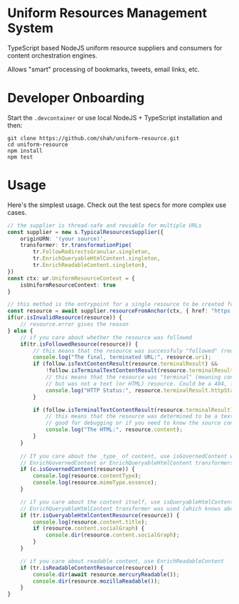 # Uniform Resources Management System

TypeScript based NodeJS uniform resource suppliers and consumers for content orchestration engines.

Allows "smart" processing of bookmarks, tweets, email links, etc.

# Developer Onboarding

Start the `.devcontainer` or use local NodeJS + TypeScript installation and then:

    git clone https://github.com/shah/uniform-resource.git
    cd uniform-resource
    npm install
    npm test

# Usage

Here's the simplest usage. Check out the test specs for more complex use cases.

```typescript
// the supplier is thread-safe and reusable for multiple URLs
const supplier = new s.TypicalResourcesSupplier({
    originURN: '(your source)',
    transformer: tr.transformationPipe(
        tr.FollowRedirectsGranular.singleton,
        tr.EnrichQueryableHtmlContent.singleton,
        tr.EnrichReadableContent.singleton),
})
const ctx: ur.UniformResourceContext = {
    isUniformResourceContext: true
}

// this method is the entrypoint for a single resource to be created from a URL
const resource = await supplier.resourceFromAnchor(ctx, { href: "https://t.co/fDxPF" });
if(ur.isInvalidResource(resource)) {
    // resource.error gives the reason
} else {
    // if you care about whether the resource was followed
    if(tr.isFollowedResource(resource)) {
        // this means that the resource was successfuly "followed" (redirected)
        console.log("The final, terminated URL:", resource.uri);
        if (follow.isTextContentResult(resource.terminalResult) && 
            !follow.isTerminalTextContentResult(resource.terminalResult)) {
            // this means that the resource was "terminal" (meaning concluded properly)
            // but was not a text (or HTML) resource. Could be a 404, for example
            console.log("HTTP Status:", resource.terminalResult.httpStatus);
        }

        if (follow.isTerminalTextContentResult(resource.terminalResult)) {
            // this means that the resource was determined to be a text/HTML resource
            // good for debugging or if you need to know the source content, HTTP headers, etc.
            console.log("The HTML:", resource.content);
        }
    }
    
    // If you care about the _type_ of content, use isGovernedContent which is only available using the 
    // EnrichGovernedContent or EnrichQueryableHtmlContent transformers (which know about FollowRedirectsGranular)
    if (c.isGovernedContent(resource)) {
        console.log(resource.contentType);
        console.log(resource.mimeType.essence);
    }

    // if you care about the content itself, use isQueryableHtmlContentResource which is only available if the 
    // EnrichQueryableHtmlContent transformer was used (which knows about FollowRedirectsGranular)
    if (tr.isQueryableHtmlContentResource(resource)) {
        console.log(resource.content.title);
        if (resource.content.socialGraph) {
            console.dir(resource.content.socialGraph);
        }
    }

    // if you care about readable content, use EnrichReadableContent
    if (tr.isReadableContentResource(resource)) {
        console.dir(await resource.mercuryReadable());
        console.dir(resource.mozillaReadable());
    }
}
```